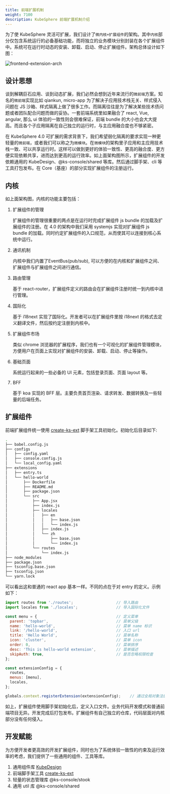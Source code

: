 ```yaml
---
title: 前端扩展机制
weight: 7100
description: KubeSphere 前端扩展机制介绍
---
```


为了使 KubeSphere 灵活可扩展，我们设计了`微内核+扩展组件`的架构。其中`内核`部分仅包含系统运行的必备基础功能，而将独立的业务模块分别封装在各个扩展组件中。系统可在运行时动态的安装、卸载、启动、停止扩展组件。架构总体设计如下图：


![frontend-extension-arch](images/pluggable-arch/frontend-arch.png)

## 设计思想

谈到解耦巨石应用、谈到动态扩展，我们必然会想到近年来流行的`微前端`方案。知名的`微前端`实现比如 qiankun, micro-app 为了解决子应用技术栈无关、样式侵入问题在 JS 沙箱、样式隔离上做了很多工作。而隔离往往是为了解决某些技术债问题或者团队配合问题而做的妥协。一套前端系统里如果融合了 react, Vue, angular, 那么 ui 体验的一致性则会很难保证，前端 bundle 的大小也会大大提高。而且各个子应用隔离在自己独立的运行时，与主应用融合度也不够紧密。

在 KubeSphere 4.0 可扩展的需求背景下，我们希望弱化隔离的要求实现一种更轻量的`微前端`，或者我们可以称之为`微模块`。在`微模块`的架构里子应用和主应用技术栈一致、可以共享运行时。这样可以做到更好的体验一致性、更高的融合度、更方便实现依赖共享，进而达到更高的运行效率。如上面架构图所示，扩展组件的开发依赖通用的 KubeDesign、@ks-console/shared 等库。然后通过脚手架、cli 等工具打包发布。在 Core（基座）的部分实现扩展组件的注册运行。

## 内核
如上面架构图，内核的功能主要包括：
1. 扩展组件的管理

   扩展组件的管理很重要的两点是在运行时完成扩展组件 js bundle 的加载及扩展组件的注册。在 4.0 的架构中我们采用 systemjs 实现对扩展组件 js bundle 的加载。同时约定扩展组件的入口规范，从而使其可以连接到核心系统中运行。
2. 通讯机制

   内核中我们内置了EventBus(pub/sub), 可以方便的在内核和扩展组件之间、扩展组件与扩展组件之间进行通信。
3. 路由管理

   基于 react-router，扩展组件定义的路由会在扩展组件注册时统一到内核中进行管理。
4. 国际化

   基于 i18next 实现了国际化。开发者可以在扩展组件里按 i18next 的格式去定义翻译文件，然后按约定注册到内核中。
5. 扩展组件市场

   类似 chrome 浏览器的扩展程序，我们也有一个可视化的扩展组件管理模块，方便用户在页面上实现对扩展组件的安装、卸载、启动、停止等操作。

6. 基础页面

   系统运行起来的一些必备的 UI 元素，包括登录页面、页面 layout 等。
7. BFF

   基于 koa 实现的 BFF 层。主要负责首页渲染、请求转发、数据转换及一些轻量的后端任务。


## 扩展组件

前端扩展组件统一使用 [create-ks-ext](https://github.com/kubesphere/create-ks-ext) 脚手架工具初始化。初始化后目录如下:

```bash
.
├── babel.config.js
├── configs
│   ├── config.yaml
│   ├── console.config.js
│   └── local_config.yaml
├── extensions
│   ├── entry.ts
│   └── hello-world
│       ├── Dockerfile
│       ├── README.md
│       ├── package.json
│       └── src
│           ├── App.jsx
│           ├── index.js
│           ├── locales
│           │   ├── en
│           │   │   ├── base.json
│           │   │   └── index.js
│           │   ├── index.js
│           │   └── zh
│           │       ├── base.json
│           │       └── index.js
│           └── routes
│               └── index.js
├── node_modules
├── package.json
├── tsconfig.base.json
├── tsconfig.json
└── yarn.lock
```

可以看出这和普通的 react app 基本一样。不同的点在于对 entry 的定义。示例如下：
```javascript
import routes from './routes';                   // 导入路由
import locales from './locales';                 // 导入国际化文件

const menu = {                                   // 定义菜单 
  parent: 'topbar',                              // 菜单父级
  name: 'hello-world',                           // 菜单 name 标识 
  link: '/hello-world',                          // 入口 url    
  title: 'Hello World',                          // 菜单名称  
  icon: 'cluster',                               // 菜单 icon
  order: 0,                                      // 菜单排序  
  desc: 'This is hello-world extension',         // 菜单描述
  skipAuth: true,                                // 是否忽略权限检查
};

const extensionConfig = {
  routes,
  menus: [menu],
  locales,
};

globals.context.registerExtension(extensionConfig);    // 通过全局对象注册扩展组件
```
如上，扩展组件使用脚手架初始化后，定义入口文件。业务代码开发模式和普通前端项目无异。开发完成后打包发布。扩展组件有自己独立的仓库，代码层面对内核部分没有任何侵入。

## 开发赋能
为方便开发者更高效的开发扩展组件，同时也为了系统体验一致性的约束及运行效率的考虑，我们提供了一些通用的组件、工具等库。
1. 通用组件库 [KubeDesign](https://github.com/kubesphere/kube-design)
2. 前端脚手架工具 [create-ks-ext](https://github.com/kubesphere/create-ks-ext)
3. 轻量的状态管理库 @ks-console/stook
4. 通用 util 库 @ks-console/shared
